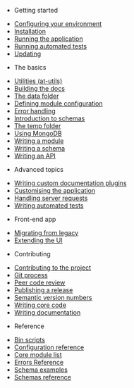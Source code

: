 

<ul class="header"><li>Getting started</li></ul>

  - [Configuring your environment](configure-environment.md)
  - [Installation](install.md)
  - [Running the application](run.md)
  - [Running automated tests](running-tests.md)
  - [Updating](update.md)


<ul class="header"><li>The basics</li></ul>

  - [Utilities (at-utils)](at-utils.md)
  - [Building the docs](building-docs.md)
  - [The data folder](data-folder.md)
  - [Defining module configuration](defining-config.md)
  - [Error handling](error-handling.md)
  - [Introduction to schemas](schemas-introduction.md)
  - [The temp folder](temp-folder.md)
  - [Using MongoDB](using-mongodb.md)
  - [Writing a module](writing-a-module.md)
  - [Writing a schema](writing-a-schema.md)
  - [Writing an API](writing-an-api.md)


<ul class="header"><li>Advanced topics</li></ul>

  - [Writing custom documentation plugins](custom-documentation-plugins.md)
  - [Customising the application](customising.md)
  - [Handling server requests](server-requests.md)
  - [Writing automated tests](writing-tests.md)


<ul class="header"><li>Front-end app</li></ul>

  - [Migrating from legacy](migrating-from-legacy.md)
  - [Extending the UI](ui-extensions.md)


<ul class="header"><li>Contributing</li></ul>

  - [Contributing to the project](contributing.md)
  - [Git process](git.md)
  - [Peer code review](peer-review.md)
  - [Publishing a release](releasing.md)
  - [Semantic version numbers](semver.md)
  - [Writing core code](writing-core-code.md)
  - [Writing documentation](writing-documentation.md)


<ul class="header"><li>Reference</li></ul>

  - [Bin scripts](binscripts.md)
  - [Configuration reference](configuration.md)
  - [Core module list](coremodules.md)
  - [Errors Reference](errorsref.md)
  - [Schema examples](schema-examples.md)
  - [Schemas reference](schemas-reference.md)
